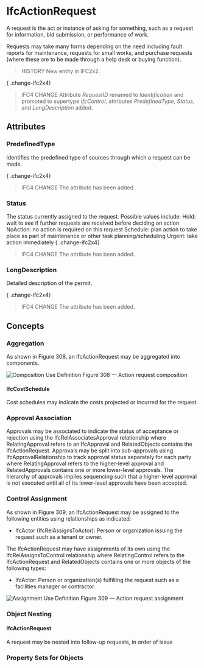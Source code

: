# IfcActionRequest

A request is the act or instance of asking for something, such as a request for information, bid submission, or performance of work.
<!-- end of short definition -->


Requests may take many forms depending on the need including fault reports for maintenance, requests for small works, and purchase requests (where these are to be made through a help desk or buying function).

> HISTORY New entity in IFC2x2.

{ .change-ifc2x4}
> IFC4 CHANGE Attribute _RequestID_ renamed to _Identification_ and promoted to supertype _IfcControl_, attributes _PredefinedType_, _Status_, and _LongDescription_ added.

## Attributes

### PredefinedType
Identifies the predefined type of sources through which a request can be made.

{ .change-ifc2x4}
> IFC4 CHANGE The attribute has been added.

### Status
The status currently assigned to the request. Possible values include:
Hold: wait to see if further requests are received before deciding on action
NoAction: no action is required on this request
Schedule: plan action to take place as part of maintenance or other task planning/scheduling
Urgent: take action immediately
{ .change-ifc2x4}
> IFC4 CHANGE The attribute has been added.

### LongDescription
Detailed description of the permit.

{ .change-ifc2x4}
> IFC4 CHANGE The attribute has been added.

## Concepts

### Aggregation

As shown in Figure 308, an IfcActionRequest may be aggregated into components.


![Composition Use Definition](../../../../figures/ifcactionrequest-composition.png)
Figure 308 — Action request composition

#### IfcCostSchedule

Cost schedules may indicate the costs projected or incurred for the request.

### Approval Association

Approvals may be associated to indicate the status of acceptance or rejection using the IfcRelAssociatesApproval relationship where RelatingApproval refers to an IfcApproval and RelatedObjects contains the IfcActionRequest. Approvals may be split into sub-approvals using IfcApprovalRelationship to track approval status separately for each party where RelatingApproval refers to the higher-level approval and RelatedApprovals contains one or more lower-level approvals. The hierarchy of approvals implies sequencing such that a higher-level approval is not executed until all of its lower-level approvals have been accepted.


### Control Assignment

As shown in Figure 309, an IfcActionRequest may be assigned to the following entities using relationships as indicated:


* IfcActor (IfcRelAssignsToActor): Person or organization issuing the request such as a tenant or owner.


The IfcActionRequest may have assignments of its own using the IfcRelAssignsToControl relationship where RelatingControl refers to the IfcActionRequest and RelatedObjects contains one or more objects of the following types:

* IfcActor: Person or organization(s) fulfilling the request such as a facilities manager or contractor.


![Assignment Use Definition](../../../../figures/ifcactionrequest-assignment.png)
Figure 309 — Action request assignment


### Object Nesting



#### IfcActionRequest

A request may be nested into follow-up requests, in order of issue

### Property Sets for Objects



